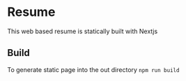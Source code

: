 # Resume

This web based resume is statically built with Nextjs

## Build

To generate static page into the out directory
`npm run build`
